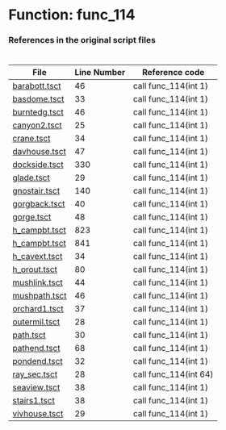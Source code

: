 # Function: func_114 
### References in the original script files

#

| File | Line Number | Reference code |
| --- | --- | --- |
| [barabott.tsct](../../../out/barabott.tsct#L46) | 46 | call func_114(int 1) |
| [basdome.tsct](../../../out/basdome.tsct#L33) | 33 | call func_114(int 1) |
| [burntedg.tsct](../../../out/burntedg.tsct#L46) | 46 | call func_114(int 1) |
| [canyon2.tsct](../../../out/canyon2.tsct#L25) | 25 | call func_114(int 1) |
| [crane.tsct](../../../out/crane.tsct#L34) | 34 | call func_114(int 1) |
| [davhouse.tsct](../../../out/davhouse.tsct#L47) | 47 | call func_114(int 1) |
| [dockside.tsct](../../../out/dockside.tsct#L330) | 330 | call func_114(int 1) |
| [glade.tsct](../../../out/glade.tsct#L29) | 29 | call func_114(int 1) |
| [gnostair.tsct](../../../out/gnostair.tsct#L140) | 140 | call func_114(int 1) |
| [gorgback.tsct](../../../out/gorgback.tsct#L40) | 40 | call func_114(int 1) |
| [gorge.tsct](../../../out/gorge.tsct#L48) | 48 | call func_114(int 1) |
| [h_campbt.tsct](../../../out/h_campbt.tsct#L823) | 823 | call func_114(int 1) |
| [h_campbt.tsct](../../../out/h_campbt.tsct#L841) | 841 | call func_114(int 1) |
| [h_cavext.tsct](../../../out/h_cavext.tsct#L34) | 34 | call func_114(int 1) |
| [h_orout.tsct](../../../out/h_orout.tsct#L80) | 80 | call func_114(int 1) |
| [mushlink.tsct](../../../out/mushlink.tsct#L44) | 44 | call func_114(int 1) |
| [mushpath.tsct](../../../out/mushpath.tsct#L46) | 46 | call func_114(int 1) |
| [orchard1.tsct](../../../out/orchard1.tsct#L37) | 37 | call func_114(int 1) |
| [outermil.tsct](../../../out/outermil.tsct#L28) | 28 | call func_114(int 1) |
| [path.tsct](../../../out/path.tsct#L30) | 30 | call func_114(int 1) |
| [pathend.tsct](../../../out/pathend.tsct#L68) | 68 | call func_114(int 1) |
| [pondend.tsct](../../../out/pondend.tsct#L32) | 32 | call func_114(int 1) |
| [ray_sec.tsct](../../../out/ray_sec.tsct#L28) | 28 | call func_114(int 64) |
| [seaview.tsct](../../../out/seaview.tsct#L38) | 38 | call func_114(int 1) |
| [stairs1.tsct](../../../out/stairs1.tsct#L38) | 38 | call func_114(int 1) |
| [vivhouse.tsct](../../../out/vivhouse.tsct#L29) | 29 | call func_114(int 1) |
